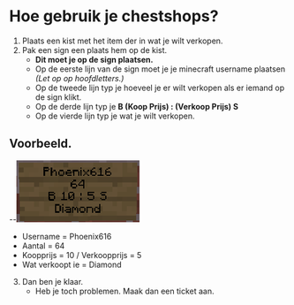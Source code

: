 # Hoe gebruik je chestshops?

 1.  Plaats een kist met het item der in wat je wilt verkopen.
 2. Pak een sign een plaats hem op de kist.
    - **Dit moet je op de sign plaatsen.** 
    - Op de eerste lijn van de sign moet je je minecraft username plaatsen _(Let op op hoofdletters.)_
    - Op de tweede lijn typ je hoeveel je er wilt verkopen als er iemand op de sign klikt. 
    - Op de derde lijn typ je **B (Koop Prijs) : (Verkoop Prijs) S**
    - Op de vierde lijn typ je wat je wilt verkopen.

## Voorbeeld.

--![](../static/chest1.png)

 - Username = Phoenix616 
 - Aantal = 64 
 - Koopprijs = 10 / Verkoopprijs = 5
 - Wat verkoopt ie = Diamond


 3. Dan ben je klaar.
     - Heb je toch problemen. Maak dan een ticket aan.
